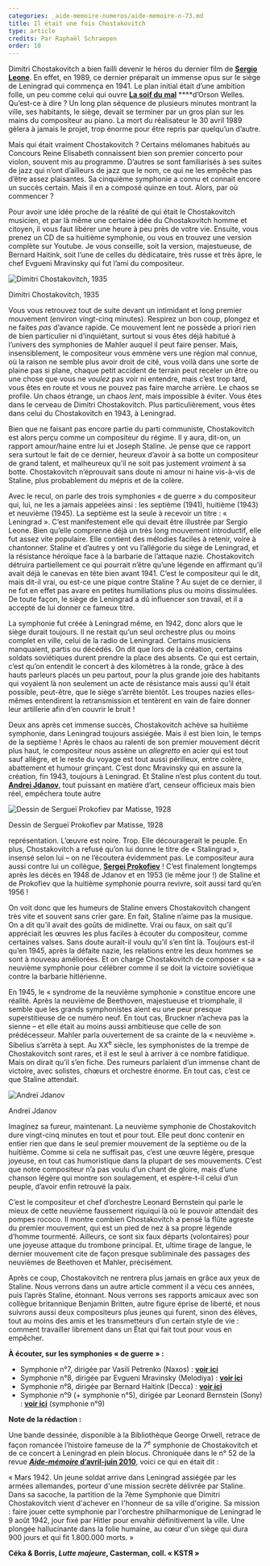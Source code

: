 ```yaml
---
categories: _aide-memoire-numeros/aide-memoire-n-73.md
title: Il était une fois Chostakovitch
type: article
credits: Par Raphaël Schraepen
order: 10
---
```

Dimitri Chostakovitch a bien failli devenir le héros du dernier film de [**Sergio Leone**](https://fr.wikipedia.org/wiki/Sergio_Leone). En effet, en 1989, ce dernier préparait un immense opus sur le siège de Leningrad qui commença en 1941. Le plan initial était d’une ambition folle, un peu comme celui qui ouvre [**La soif du mal**](https://www.youtube.com/watch?v=Yg8MqjoFvy4) ****d’Orson Welles. Qu’est-ce à dire ? Un long plan séquence de plusieurs minutes montrant la ville, ses habitants, le siège, devait se terminer par un gros plan sur les mains du compositeur au piano. La mort du réalisateur le 30 avril 1989 gèlera à jamais le projet, trop énorme pour être repris par quelqu’un d’autre.

Mais qui était vraiment Chostakovitch ? Certains mélomanes habitués au Concours Reine Elisabeth connaissent bien son premier concerto pour violon, souvent mis au programme. D’autres se sont familiarisés à ses suites de jazz qui n’ont d’ailleurs de jazz que le nom, ce qui ne les empêche pas d’être assez plaisantes. Sa cinquième symphonie a connu et connait encore un succès certain. Mais il en a composé quinze en tout. Alors, par où commencer ?

Pour avoir une idée proche de la réalité de qui était le Chostakovitch musicien, et par là même une certaine idée du Chostakovitch homme et citoyen, il vous faut libérer une heure à peu près de votre vie. Ensuite, vous prenez un CD de sa huitième symphonie, ou vous en trouvez une version complète sur Youtube. Je vous conseille, soit la version, majestueuse, de Bernard Haitink, soit l’une de celles du dédicataire, très russe et très âpre, le chef Evgueni Mravinsky qui fut l’ami du compositeur.

![Dimitri Chostakovitch, 1935](/assets/uploads/dmitrij_dmitrijevic_sostakovic_-_-_-.jpg)

<span class="img-copyright">Dimitri Chostakovitch, 1935</span>

Vous vous retrouvez tout de suite devant un intimidant et long premier mouvement (environ vingt-cinq minutes). Respirez un bon coup, plongez et ne faites _pas_ d’avance rapide. Ce mouvement lent ne possède a priori rien de bien particulier ni d’inquiétant, surtout si vous êtes déjà habitué à l’univers des symphonies de Mahler auquel il peut faire penser. Mais, insensiblement, le compositeur vous emmène vers une région mal connue, où la raison ne semble plus avoir droit de cité, vous voilà dans une sorte de plaine pas si plane, chaque petit accident de terrain peut receler un être ou une chose que vous ne _voulez_ pas voir ni entendre, mais c’est trop tard, vous êtes en route et vous ne pouvez pas faire marche arrière. Le chaos se profile. Un chaos étrange, un chaos _lent_, mais impossible à éviter. Vous êtes dans le cerveau de Dimitri Chostakovitch. Plus particulièrement, vous êtes dans celui du Chostakovitch en 1943, à Leningrad.

Bien que ne faisant pas encore partie du parti communiste, Chostakovitch est alors perçu comme un compositeur du régime. Il y aura, dit-on, un rapport amour/haine entre lui et Joseph Staline. Je pense que ce rapport sera surtout le fait de ce dernier, heureux d’avoir à sa botte un compositeur de grand talent, et malheureux qu’il ne soit pas justement _vraiment_ à sa botte. Chostakovitch n’éprouvait sans doute ni amour ni haine vis-à-vis de Staline, plus probablement du mépris et de la colère.

Avec le recul, on parle des trois symphonies « de guerre » du compositeur qui, lui, ne les a jamais appelées ainsi : les septième (1941), huitième (1943) et neuvième (1945). La septième est la seule à recevoir un titre : « Leningrad ». C’est manifestement elle qui devait être illustrée par Sergio Leone. Bien qu’elle comprenne déjà un très long mouvement introductif, elle fut assez vite populaire. Elle contient des mélodies faciles à retenir, voire à chantonner. Staline et d’autres y ont vu l’allégorie du siège de Leningrad, et la résistance héroïque face à la barbarie de l’attaque nazie. Chostakovitch détruira partiellement ce qui pourrait n’être qu’une légende en affirmant qu’il avait déjà le canevas en tête bien avant 1941. C’est le compositeur qui le dit, mais dit-il vrai, ou est-ce une pique contre Staline ? Au sujet de ce dernier, il ne fut en effet pas avare en petites humiliations plus ou moins dissimulées. De toute façon, le siège de Leningrad a dû influencer son travail, et il a accepté de lui donner ce fameux titre.

La symphonie fut créée à Leningrad même, en 1942, donc alors que le siège durait toujours. Il ne restait qu’un seul orchestre plus ou moins complet en ville, celui de la radio de Leningrad. Certains musiciens manquaient, partis ou décédés. On dit que lors de la création, certains soldats soviétiques durent prendre la place des absents. Ce qui est certain, c’est qu’on entendit le concert à des kilomètres à la ronde, grâce à des hauts parleurs placés un peu partout, pour la plus grande joie des habitants qui voyaient là non seulement un acte de résistance mais aussi qu’il était possible, peut-être, que le siège s’arrête bientôt. Les troupes nazies elles-mêmes entendirent la retransmission et tentèrent en vain de faire donner leur artillerie afin d’en couvrir le bruit !

Deux ans après cet immense succès, Chostakovitch achève sa huitième symphonie, dans Leningrad toujours assiégée. Mais il est bien loin, le temps de la septième ! Après le chaos au ralenti de son premier mouvement décrit plus haut, le compositeur nous assène un _allegretto_ en acier qui est tout sauf allègre, et le reste du voyage est tout aussi périlleux, entre colère, abattement et humour grinçant. C’est donc Mravinsky qui en assure la création, fin 1943, toujours à Leningrad. Et Staline n’est plus content du tout. [**Andrei Jdanov**](https://fr.wikipedia.org/wiki/Andre%C3%AF_Jdanov), tout puissant en matière d’art, censeur officieux mais bien réel, empêchera toute autre

![Dessin de Sergueï Prokofiev par Matisse, 1928](/assets/uploads/prokofiev_by_matisse_1928_copy.gif)

<span class="img-copyright">Dessin de Sergueï Prokofiev par Matisse, 1928</span>

représentation. L’œuvre est noire. Trop. Elle découragerait le peuple. En plus, Chostakovitch a refusé qu’on lui donne le titre de « Stalingrad », insensé selon lui – on ne l’écoutera évidemment pas. Le compositeur aura aussi contre lui un collègue, [**Sergei Prokofiev**](https://fr.wikipedia.org/wiki/Sergue%C3%AF_Prokofiev) ! C’est finalement longtemps après les décès en 1948 de Jdanov et en 1953 (le même jour !) de Staline et de Prokofiev que la huitième symphonie pourra revivre, soit aussi tard qu’en 1956 !

On voit donc que les humeurs de Staline envers Chostakovitch changent très vite et souvent sans crier gare. En fait, Staline n’aime pas la musique. On a dit qu’il avait des goûts de midinette. Vrai ou faux, on sait qu’il appréciait les œuvres les plus faciles à écouter du compositeur, comme certaines valses. Sans doute aurait-il voulu qu’il s’en tînt là. Toujours est-il qu’en 1945, après la défaite nazie, les relations entre les deux hommes se sont à nouveau améliorées. Et on charge Chostakovitch de composer « sa » neuvième symphonie pour célébrer comme il se doit la victoire soviétique contre la barbarie hitlérienne.

En 1945, le « syndrome de la neuvième symphonie » constitue encore une réalité. Après la neuvième de Beethoven, majestueuse et triomphale, il semble que les grands symphonistes aient eu une peur presque superstitieuse de ce numéro neuf. En tout cas, Bruckner n’acheva pas la sienne – et elle était au moins aussi ambitieuse que celle de son prédécesseur. Mahler parla ouvertement de sa crainte de la « neuvième ». Sibelius s’arrêta à sept. Au XX<sup>e</sup> siècle, les symphonistes de la trempe de Chostakovitch sont rares, et il est le seul à arriver à ce nombre fatidique. Mais on dirait qu’il s’en fiche. Des rumeurs parlaient d’un immense chant de victoire, avec solistes, chœurs et orchestre énorme. En tout cas, c’est ce que Staline attendait.

![Andreï Jdanov](/assets/uploads/andrei_zhdanov_cutout.png)

<span class="img-copyright">Andreï Jdanov</span>

Imaginez sa fureur, maintenant. La neuvième symphonie de Chostakovitch dure vingt-cinq minutes en tout et pour tout. Elle peut donc contenir en entier rien que dans le seul premier mouvement de la septième ou de la huitième. Comme si cela ne suffisait pas, c’est une œuvre légère, presque joyeuse, en tout cas humoristique dans la plupart de ses mouvements. C’est que notre compositeur n’a pas voulu d’un chant de gloire, mais d’une chanson légère qui montre son soulagement, et espère-t-il celui d’un peuple, d’avoir enfin retrouvé la paix.

C’est le compositeur et chef d’orchestre Leonard Bernstein qui parle le mieux de cette neuvième faussement riquiqui là où le pouvoir attendait des pompes rococo. Il montre combien Chostakovitch a pensé la flûte agreste du premier mouvement, qui est un pied de nez à sa propre légende d’homme tourmenté. Ailleurs, ce sont six faux départs (volontaires) pour une joyeuse attaque du trombone principal. Et, ultime tirage de langue, le dernier mouvement cite de façon presque subliminale des passages des neuvièmes de Beethoven et Mahler, précisément.

Après ce coup, Chostakovitch ne rentrera plus jamais en grâce aux yeux de Staline. Nous verrons dans un autre article comment il a vécu ces années, puis l’après Staline, étonnant. Nous verrons ses rapports amicaux avec son collègue britannique Benjamin Britten, autre figure éprise de liberté, et nous suivrons aussi deux compositeurs plus jeunes qui furent, sinon des élèves, tout au moins des amis et les transmetteurs d’un certain style de vie : comment travailler librement dans un État qui fait tout pour vous en empêcher.

**À écouter, sur les symphonies « de guerre » :**

* Symphonie n°7, dirigée par Vasili Petrenko (Naxos) : [**voir ici**](https://www.youtube.com/watch?v=HON-9Z1Greo)  
* Symphonie n°8, dirigée par Evgueni Mravinsky (Melodiya) : [**voir ici**](https://www.youtube.com/watch?v=52pn_d2bE3A)  
* Symphonie n°8, dirigée par Bernard Haitink (Decca) : [**voir ici**](https://www.youtube.com/watch?v=H1D-MNLNgNo)  
* Symphonie n°9 (+ symphonie n°5), dirigée par Leonard Bernstein (Sony) : [**voir ici**](https://www.youtube.com/watch?v=AfakIg9E_ao) (symphonie n°9)  

**Note de la rédaction :**

Une bande dessinée, disponible à la Bibliothèque George Orwell, retrace de façon romancée l’histoire fameuse de la 7<sup>e</sup> symphonie de Chostakovitch et de ce concert à Leningrad en plein blocus. Chroniquée dans le n° 52 de la revue [**_Aide-mémoire_ d’avril-juin 2010**](/am52), voici ce qui en était dit :

« Mars 1942. Un jeune soldat arrive dans Leningrad assiégée par les armées allemandes, porteur d'une mission secrète délivrée par Staline. Dans sa sacoche, la partition de la 7ème Symphonie que Dimitri Chostakovitch vient d'achever en l'honneur de sa ville d'origine. Sa mission : faire jouer cette symphonie par l'orchestre philharmonique de Leningrad le 9 août 1942, jour fixé par Hitler pour envahir définitivement la ville. Une plongée hallucinante dans la folie humaine, au cœur d'un siège qui dura 900 jours et qui fit 1.800.000 morts. »

**Céka & Borris, _Lutte majeure_, Casterman, coll. « KSTЯ »**
